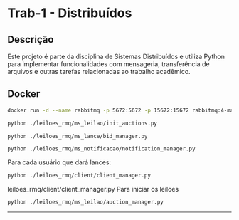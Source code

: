 # Trab-1 - Distribuídos

## Descrição
Este projeto é parte da disciplina de Sistemas Distribuídos e utiliza Python para implementar funcionalidades com mensageria, transferência de arquivos e outras tarefas relacionadas ao trabalho acadêmico.

## Docker

```bash
docker run -d --name rabbitmq -p 5672:5672 -p 15672:15672 rabbitmq:4-management
```


```bash
python ./leiloes_rmq/ms_leilao/init_auctions.py
```

```bash
python ./leiloes_rmq/ms_lance/bid_manager.py
```

```bash
python ./leiloes_rmq/ms_notificacao/notification_manager.py
```

Para cada usuário que dará lances:

```bash
python ./leiloes_rmq/client/client_manager.py
```
leiloes_rmq/client/client_manager.py
Para iniciar os leiloes

```bash
python ./leiloes_rmq/ms_leilao/auction_manager.py
```


---
